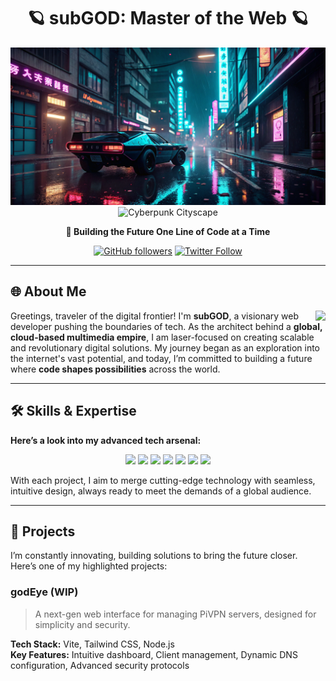 <div align="center">

# 🪐 **subGOD: Master of the Web** 🪐

![Cyberpunk Cityscape](cyberpunkheader.png#gh-dark-mode-only)
![Cyberpunk Cityscape](cyberpunkheader-light.png#gh-light-mode-only)

**🚀 Building the Future One Line of Code at a Time**

[![GitHub followers](https://img.shields.io/github/followers/subGOD?style=social)](https://github.com/subGOD)
[![Twitter Follow](https://img.shields.io/twitter/follow/subGOD?style=social)](https://twitter.com/subGOD)

</div>

---

## 🌐 **About Me**

<img align="right" src="https://img.icons8.com/fluency/48/000000/coding.png"/>

Greetings, traveler of the digital frontier! I'm **subGOD**, a visionary web developer pushing the boundaries of tech. As the architect behind a **global, cloud-based multimedia empire**, I am laser-focused on creating scalable and revolutionary digital solutions. My journey began as an exploration into the internet's vast potential, and today, I’m committed to building a future where **code shapes possibilities** across the world.

---

## 🛠️ **Skills & Expertise**

**Here’s a look into my advanced tech arsenal:**

<p align="center">
  <img src="https://img.shields.io/badge/Code-JavaScript-informational?style=flat&logo=javascript&logoColor=white&color=2bbc8a"/>
  <img src="https://img.shields.io/badge/Code-CSS-informational?style=flat&logo=css3&logoColor=white&color=2bbc8a"/>
  <img src="https://img.shields.io/badge/Code-HTML-informational?style=flat&logo=html5&logoColor=white&color=2bbc8a"/>
  <img src="https://img.shields.io/badge/Backend-Node.js-informational?style=flat&logo=node.js&logoColor=white&color=2bbc8a"/>
  <img src="https://img.shields.io/badge/Backend-Python-informational?style=flat&logo=python&logoColor=white&color=2bbc8a"/>
  <img src="https://img.shields.io/badge/DevOps-CI/CD-informational?style=flat&logo=githubactions&logoColor=white&color=2bbc8a"/>
  <img src="https://img.shields.io/badge/Cloud-Platforms-informational?style=flat&logo=cloud&logoColor=white&color=2bbc8a"/>
</p>

With each project, I aim to merge cutting-edge technology with seamless, intuitive design, always ready to meet the demands of a global audience.

---

## 🚧 **Projects**

I’m constantly innovating, building solutions to bring the future closer. Here’s one of my highlighted projects:

### **godEye (WIP)**

> A next-gen web interface for managing PiVPN servers, designed for simplicity and security.

**Tech Stack:** Vite, Tailwind CSS, Node.js  
**Key Features:** Intuitive dashboard, Client management, Dynamic DNS configuration, Advanced security protocols
